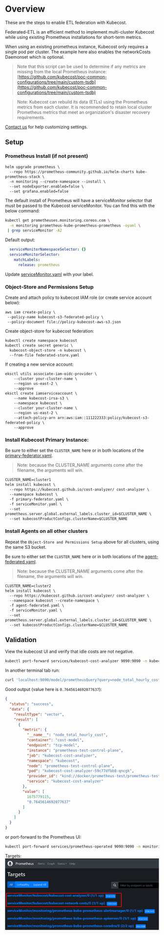 # Overview

These are the steps to enable ETL federation with Kubecost.

Federated-ETL is an efficient method to implement multi-cluster Kubecost while using existing Prometheus installations for short-term metrics.

When using an existing prometheus instance, Kubecost only requires a single pod per cluster. The example here also enables the networkCosts Daemonset which is optional.

> Note that this script can be used to determine if any metrics are missing from the local Prometheus instance: [https://github.com/kubecost/poc-common-configurations/tree/main/custom-tsdb](https://github.com/kubecost/poc-common-configurations/tree/main/custom-tsdb)

> Note: Kubecost can rebuild its data (ETLs) using the Prometheus metrics from each cluster. It is recommended to retain local cluster Prometheus metrics that meet an organization's disaster recovery requirements.

[Contact us](https://www.kubecost.com/contact) for help customizing settings.

## Setup

### Prometheus Install (if not present)

```
helm upgrade prometheus \
  --repo https://prometheus-community.github.io/helm-charts kube-prometheus-stack \
  -n monitoring --create-namespace --install \
  --set nodeExporter.enabled=false \
  --set grafana.enabled=false
```

The default install of Prometheus will have a serviceMonitor selector that must be passed to the Kubecost serviceMonitor. You can find this with the below command:

```sh
kubectl get prometheuses.monitoring.coreos.com \
  -n monitoring prometheus-kube-prometheus-prometheus -oyaml \
 | grep serviceMonitor -A2
```

Default output:

```yaml
  serviceMonitorNamespaceSelector: {}
  serviceMonitorSelector:
    matchLabels:
      release: prometheus
```

Update [serviceMonitor.yaml](serviceMonitor.yaml) with your label.

### Object-Store and Permissions Setup

Create and attach policy to kubecost IAM role (or create service account below):

```
aws iam create-policy \
 --policy-name kubecost-s3-federated-policy \
 --policy-document file://policy-kubecost-aws-s3.json
```

Create object-store for kubecost federation:

```
kubectl create namespace kubecost
kubectl create secret generic \
  kubecost-object-store -n kubecost \
  --from-file federated-store.yaml
```

If creating a new service account:

```
eksctl utils associate-iam-oidc-provider \
    --cluster your-cluster-name \
    --region us-east-2 \
    --approve
eksctl create iamserviceaccount \
    --name kubecost-irsa-s3 \
    --namespace kubecost \
    --cluster your-cluster-name \
    --region us-east-2 \
    --attach-policy-arn arn:aws:iam::111222333:policy/kubecost-s3-federated-policy \
    --approve
```

### Install Kubecost Primary Instance:

Be sure to either set the `CLUSTER_NAME` here or in both locations of the [primary-federator.yaml](./primary-federator.yaml).

> Note: because the CLUSTER_NAME arguments come after the filename, the arguments will win.

```
CLUSTER_NAME=cluster1
helm install kubecost \
  --repo https://kubecost.github.io/cost-analyzer/ cost-analyzer \
  --namespace kubecost \
  -f primary-federator.yaml \
  -f serviceMonitor.yaml \
  --set prometheus.server.global.external_labels.cluster_id=$CLUSTER_NAME \
  --set kubecostProductConfigs.clusterName=$CLUSTER_NAME
```


### Install Agents on all other clusters

Repeat the `Object-Store and Permissions Setup` above for all clusters, using the same S3 bucket.

Be sure to either set the `CLUSTER_NAME` here or in both locations of the [agent-federated.yaml](agent-federated.yaml).

> Note: because the CLUSTER_NAME arguments come after the filename, the arguments will win.

```
CLUSTER_NAME=cluster2
helm install kubecost \
  --repo https://kubecost.github.io/cost-analyzer/ cost-analyzer \
  --namespace kubecost --create-namespace \
  -f agent-federated.yaml \
  -f serviceMonitor.yaml \
  --set prometheus.server.global.external_labels.cluster_id=$CLUSTER_NAME \
  --set kubecostProductConfigs.clusterName=$CLUSTER_NAME
```

## Validation

View the kubecost UI and verify that idle costs are not negative.

```sh
kubectl port-forward services/kubecost-cost-analyzer 9090:9090 -n kubecost
```

In another terminal tab run:

```sh
curl 'localhost:9090/model/prometheusQuery?query=node_total_hourly_cost'
```

Good output (value here is `0.7645614692077637`):

```json
{
  "status": "success",
  "data": {
    "resultType": "vector",
    "result": [
      {
        "metric": {
          "__name__": "node_total_hourly_cost",
          "container": "cost-model",
          "endpoint": "tcp-model",
          "instance": "prometheus-test-control-plane",
          "job": "kubecost-cost-analyzer",
          "namespace": "kubecost",
          "node": "prometheus-test-control-plane",
          "pod": "kubecost-cost-analyzer-59c77dfbb8-qncgk",
          "provider_id": "kind://docker/prometheus-test/prometheus-test-control-plane",
          "service": "kubecost-cost-analyzer"
        },
        "value": [
          1675779115,
          "0.7645614692077637"
        ]
      }
    ]
  }
}
```


or port-forward to the Prometheus UI:

```sh
kubectl port-forward services/prometheus-operated 9090:9090 -n monitoring
```

Targets:
![targets](prom-targets.png)